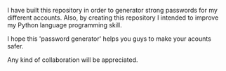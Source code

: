 I have built this repository in order to generator strong passwords for my different accounts. Also, by creating this repository I intended to improve my Python language programming skill.

I hope this 'password generator' helps you guys to make your acounts safer.

Any kind of collaboration will be appreciated.